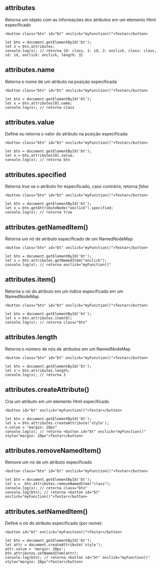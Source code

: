 ## attributes
Retorna um objeto com as informações dos atributos em um elemento Html especificado

    <button class="btn" id="bt" onclick="myFunction()">Testar</button>
    
    let btn = document.getElementById('bt');
    let x = btn.attributes; 
    console.log(x); // retorna {0: class, 1: id, 2: onclick, class: class, id: id, onclick: onclick, length: 3}

## attributes.name
Retorna o nome de um atributo na posição especificada

    <button class="btn" id="bt" onclick="myFunction()">Testar</button>
    
    let btn = document.getElementById('bt');
    let x = btn.attributes[0].name; 
    console.log(x); // retorna class

## attributes.value 
Define ou retorna o valor do atributo na posição especificada

    <button class="btn" id="bt" onclick="myFunction()">Testar</button>
    
    let btn = document.getElementById('bt');
    let x = btn.attributes[0].value;
    console.log(x); // retorna btn

## attributes.specified 
Retorna *true* se o atributo for especificado, caso contrário, retorna *false*

    <button class="btn" id="bt" onclick="myFunction()">Testar</button>
    
    let btn = document.getElementById('bt');
    let x = btn.getAttributeNode("onclick").specified;
    console.log(x); // retorna true
    
## attributes.getNamedItem()
Retorna um nó de atributo especificado de um NamedNodeMap
    
    <button class="btn" id="bt" onclick="myFunction()">Testar</button>
    
    let btn = document.getElementById('bt');
    let x = btn.attributes.getNamedItem("onclick"); 
    console.log(x); // retorna onclick="myFunction()"

## attributes.item()
Retorna o nó do atributo em um índice especificado em um NamedNodeMap
    
    <button class="btn" id="bt" onclick="myFunction()">Testar</button>
    
    let btn = document.getElementById('bt');
    let x = btn.attributes.item(0);  
    console.log(x); // retorna class="btn"

## attributes.length 
Retorna o número de nós de atributos em um NamedNodeMap

    <button class="btn" id="bt" onclick="myFunction()">Testar</button>
    
    let btn = document.getElementById('bt');
    let x = btn.attributes.length;
    console.log(x); // retorna 3
    
## attributes.createAttribute()
Cria um atributo em um elemento Html especificado

    <button id="bt" onclick="myFunction()">Testar</button>
    
    let btn = document.getElementById('bt');
    let x = btn.attributes.createAttribute('style');
    x.value = "margin: 20px"
    console.log(x); // retorna <button id="bt" onclick="myFunction()" style="margin: 20px">Testar</button>

## attributes.removeNamedItem()
Remove um nó de um atributo especificado

    <button class="btn" id="bt" onclick="myFunction()">Testar</button>
    
    let btn = document.getElementById('bt');
    let x =  btn.attributes.removeNamedItem("class");
    console.log(x); // retorna class="btn"
    console.log(btn); // retorna <button id="bt" onclick="myFunction()">Testar</button>
   

## attributes.setNamedItem()
Define o nó do atributo especificado (por nome):

    <button id="bt" onclick="myFunction()">Testar</button>
    
    let btn = document.getElementById('bt');
    let attr = document.createAttribute('style');
    attr.value = 'margin: 20px';
    btn.attributes.setNamedItem(attr);
    console.log(btn); // retorna <button id="bt" onclick="myFunction()" style="margin: 20px">Testar</button>
